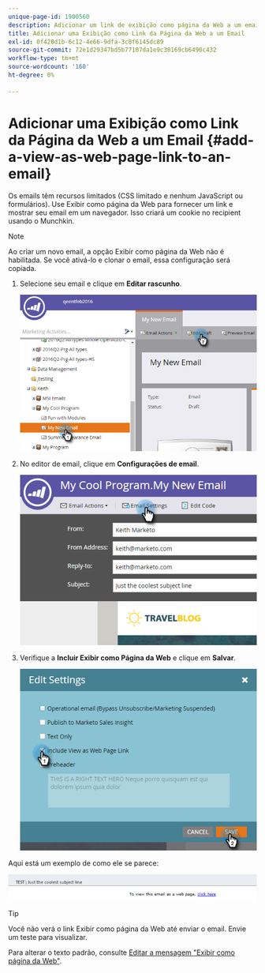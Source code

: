 ```yaml
---
unique-page-id: 1900560
description: Adicionar um link de exibição como página da Web a um email - Documentos do Marketo - Documentação do produto
title: Adicionar uma Exibição como Link da Página da Web a um Email
exl-id: 0f420d1b-6c12-4e66-9dfa-3c8f6145dc89
source-git-commit: 72e1d29347bd5b77107da1e9c30169cb6490c432
workflow-type: tm+mt
source-wordcount: '160'
ht-degree: 0%

---
```


# Adicionar uma Exibição como Link da Página da Web a um Email {#add-a-view-as-web-page-link-to-an-email}

Os emails têm recursos limitados (CSS limitado e nenhum JavaScript ou formulários). Use Exibir como página da Web para fornecer um link e mostrar seu email em um navegador. Isso criará um cookie no recipient usando o Munchkin.

>[!NOTE]
>
>Ao criar um novo email, a opção Exibir como página da Web não é habilitada. Se você ativá-lo e clonar o email, essa configuração será copiada.

1. Selecione seu email e clique em **Editar rascunho**.

   ![](assets/one-5.png)

1. No editor de email, clique em **Configurações de email**.

   ![](assets/two-5.png)

1. Verifique a **Incluir Exibir como Página da Web** e clique em **Salvar**.

   ![](assets/three-4.png)

Aqui está um exemplo de como ele se parece:

![](assets/four-3.png)

>[!TIP]
>
>Você não verá o link Exibir como página da Web até enviar o email. Envie um teste para visualizar.

Para alterar o texto padrão, consulte [Editar a mensagem &quot;Exibir como página da Web&quot;](/help/marketo/product-docs/administration/email-setup/edit-the-view-as-web-page-message.md).
